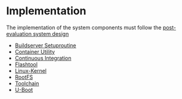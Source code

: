 # Implementation
The implementation of the system components must follow the [post-evaluation
system design](evaluation.md#post-evaluation-system-overall-design)

* [Buildserver Setuproutine](implementation/buildserver.md#setuproutine)
* [Container Utility](implementation/buildserver.md#container-utility)
* [Continuous Integration](implementation/buildserver.md#continuous-integration)
* [Flashtool](implementation/flashtool.md)
* [Linux-Kernel](implementation/linux.md)
* [RootFS](implementation/rootfs.md)
* [Toolchain](implementation/toolchain.md)
* [U-Boot](implementation/uboot.md)
